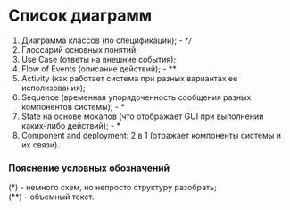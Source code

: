 # Список диаграмм

1. Диаграмма классов (по спецификации); - **/*
2. Глоссарий основных понятий;
3. Use Case (ответы на внешние события);
4. Flow of Events (описание действий); - **
5. Activity (как работает система при разных вариантах ее исполизования);
6. Sequence (временная упорядоченность сообщения разных компонентов системы); - *
7. State на основе мокапов (что отображает GUI при выполнении каких-либо действий); - *
8. Component and deployment: 2 в 1 (отражает компоненты системы и их связи).

### Пояснение условных обозначений
(*) - немного схем, но непросто структуру разобрать;  
(**) - объемный текст.
